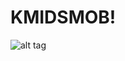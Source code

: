 # KMIDSMOB!
![alt tag](https://www.pixsy.com/wp-content/uploads/2021/04/ben-sweet-2LowviVHZ-E-unsplash-1.jpeg "Description goes here")
